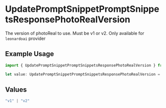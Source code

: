 # UpdatePromptSnippetPromptSnippetsResponsePhotoRealVersion

The version of photoReal to use. Must be v1 or v2. Only available for `leonardoai` provider

## Example Usage

```typescript
import { UpdatePromptSnippetPromptSnippetsResponsePhotoRealVersion } from "@orq-ai/node/models/operations";

let value: UpdatePromptSnippetPromptSnippetsResponsePhotoRealVersion = "v1";
```

## Values

```typescript
"v1" | "v2"
```